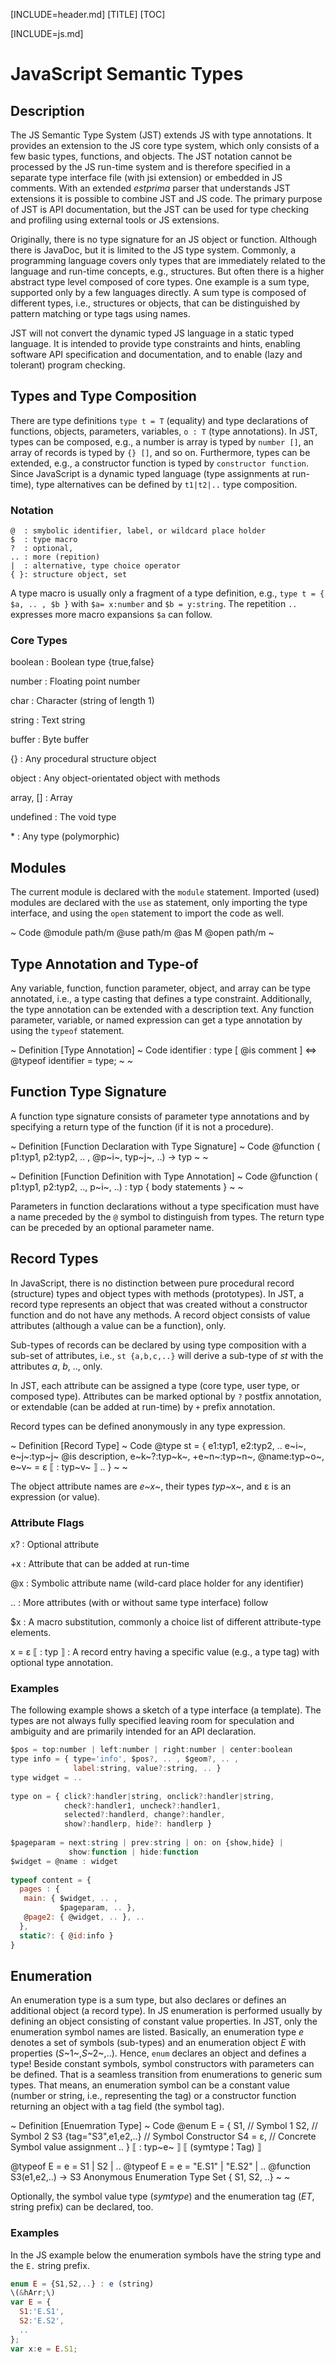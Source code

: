 [INCLUDE=header.md]
[TITLE]
[TOC]

[INCLUDE=js.md]

# JavaScript Semantic Types

## Description

The JS Semantic Type System (JST) extends JS with type annotations. It provides an extension to the JS core type system, which only consists of a few basic types, functions, and objects. The JST notation cannot be processed by the JS run-time system and is therefore specified in a separate type interface file (with jsi extension) or embedded in JS comments. With an extended *estprima* parser that understands JST extensions it is possible to combine JST and JS code. The primary purpose of JST is API documentation, but the JST can be used for type checking and profiling using external tools or JS extensions. 

Originally, there is no type signature for an JS object or function. Although there is JavaDoc, but it is limited to the JS type system. Commonly, a programming language covers only types that are immediately related to the language and run-time concepts, e.g., structures. But often there is a higher abstract type level composed of core types. One example is a sum type, supported only by a few languages directly. A sum type is composed of different types, i.e., structures or objects, that can be distinguished by pattern matching or type tags using names.

JST will not convert the dynamic typed JS language in a static typed language. It is intended to provide type constraints and hints, enabling software API specification and documentation, and to enable (lazy and tolerant) program checking.

## Types and Type Composition

There are type definitions `type t = T` (equality) and type declarations of functions, objects, parameters, variables, `o : T` (type annotations). In JST, types can be composed, e.g., a number is array is typed by `number []`, an array of records is typed by `{} []`, and so on. Furthermore, types can be extended, e.g., a constructor function is typed by `constructor function`. Since JavaScript is a dynamic typed language (type assignments at run-time), type alternatives can be defined by `t1|t2|..` type composition.

### Notation

```
@  : smybolic identifier, label, or wildcard place holder
$  : type macro
?  : optional, 
.. : more (repition)
|  : alternative, type choice operator
{ }: structure object, set
```

A type macro is usually only a fragment of a type definition, e.g., `type t = { $a, .. , $b }` with `$a= x:number` and `$b = y:string`. The repetition `..` expresses more macro expansions `$a` can follow.


### Core Types


boolean
: Boolean type {true,false}

number
: Floating point number

char
: Character (string of length 1)

string
: Text string

buffer
: Byte buffer

{}
: Any procedural structure object

object
: Any object-orientated object with methods

array, []
: Array 

undefined
: The void type

\*
: Any type (polymorphic)

## Modules

The current module is declared with the `module` statement. Imported (used) modules are declared with the `use` as statement, only importing the type interface, and using the `open` statement to import the code as well.

~ Code
@module path/m
@use path/m @as M
@open path/m
~

## Type Annotation and Type-of

Any variable, function, function parameter, object, and array can be type annotated, i.e., a type casting that defines a type constraint. Additionally, the type annotation can be extended with a description text. Any function parameter, variable, or named expression can get a type annotation by using the `typeof` statement.

~ Definition [Type Annotation]
~ Code
identifier : type [ @is comment ]
&hArr;
@typeof identifier = type; 
~
~

## Function Type Signature

A function type signature consists of parameter type annotations and by specifying a return type of the function (if it is not a procedure).

~ Definition [Function Declaration with Type Signature]
~ Code
@function ( p1:typ1, p2:typ2, .. , &commat;p~i~, typ~j~, ..) &rarr; typ
~
~

~ Definition [Function Definition with Type Annotation]
~ Code
@function ( p1:typ1, p2:typ2, .., p~i~, ..) : typ {
  body statements
}
~
~

Parameters in function declarations without a type specification must have a name preceded by the `@` symbol to distinguish from types. The return type can be preceded by an optional parameter name.


## Record Types

In JavaScript, there is no distinction between pure procedural record (structure) types and object types with methods (prototypes). In JST, a record type represents an object that was created without a constructor function and do not have any methods. A record object consists of value attributes (although a value can be a function), only. 

Sub-types of records can be declared by using type composition with a sub-set of attributes, i.e., `st {a,b,c,..}` will derive a sub-type of *st* with the attributes *a*, *b*, .., only. 

In JST, each attribute can be assigned a type (core type, user type, or composed type). Attributes can be marked optional by `?` postfix annotation, or extendable (can be added at run-time) by `+` prefix annotation.

Record types can be defined anonymously in any type expression.

~ Definition [Record Type]
~ Code
@type st = {
  e1:typ1,
  e2:typ2,
  ..
  e~i~,
  e~j~:typ~j~ @is description,
  e~k~?:typ~k~,
  +e~n~:typ~n~,
  &commat;name:typ~o~,
  e~v~ = &epsilon; &lobrk; : typ~v~ &robrk;
  .. 
}
~
~

The object attribute names are *e~x~*, their types *typ*~x~, and &epsilon; is an expression (or value).

### Attribute Flags

x?
: Optional attribute

\+x
: Attribute that can be added at run-time

@x
: Symbolic attribute name (wild-card place holder for any identifier)

..
: More attributes (with or without same type interface) follow 

&dollar;x
: A macro substitution, commonly a choice list of different attribute-type elements.

x = &epsilon; &lobrk; : typ &robrk;
: A record entry having a specific value (e.g., a type tag) with optional type annotation.

### Examples

The following example shows a sketch of a type interface (a template). The types are not always fully specified leaving room for speculation and ambiguity and are primarily intended for an API declaration.

```javascript
$pos = top:number | left:number | right:number | center:boolean
type info = { type='info', $pos?, .. , $geom?, .. ,
              label:string, value?:string, .. }
type widget = ..
 
type on = { click?:handler|string, onclick?:handler|string, 
            check?:handler1, uncheck?:handler1, 
            selected?:handlerd, change?:handler,
            show?:handlerp, hide?: handlerp }
 
$pageparam = next:string | prev:string | on: on {show,hide} | 
             show:function | hide:function
$widget = @name : widget
 
typeof content = {
  pages : { 
   main: { $widget, .. , 
           $pageparam, .. }, 
   @page2: { @widget, .. }, ..
  },
  static?: { @id:info }
}
```


## Enumeration

An enumeration type is a sum type, but also declares or defines an additional object (a record type). In JS enumeration is performed usually by defining an object consisting of constant value properties. In JST, only the enumeration symbol names are listed. Basically, an enumeration type *e* denotes a set of symbols (sub-types) and an enumeration object *E* with properties (*S*~1~,*S*~2~,..). Hence, `enum` declares an object and defines a type!
Beside constant symbols, symbol constructors with parameters can be defined. That is a seamless transition from enumerations to generic sum types. That means, an enumeration symbol can be a constant value (number or string, i.e., representing the tag) or a constructor function returning an object with a tag field (the symbol tag).

~ Definition [Enuemration Type] 
~ Code
@enum E = {
  S1,  // Symbol 1
  S2,  // Symbol 2
  S3 {tag="S3",e1,e2,..}  // Symbol Constructor
  S4 = &epsilon;,  // Concrete Symbol value assignment
  ..
} &lobrk; : typ~e~ &robrk;  &lobrk; (symtype &brvbar; Tag) &robrk;

@typeof E = e =  S1 | S2 | ..
@typeof E = e = "E.S1" | "E.S2" | ..
@function S3(e1,e2,..) &rarr; S3
Anonymous Enumeration Type Set
{ S1, S2, ..}
~
~

Optionally, the symbol value type (*symtype*) and the enumeration tag (*ET*, string prefix) can be declared, too. 


### Examples

In the JS example below the enumeration symbols have the string type and the `E.` string prefix. 

```javascript
enum E = {S1,S2,..} : e (string)
\(&hArr;\)
var E = {
  S1:'E.S1',
  S2:'E.S2',
  ..
};
var x:e = E.S1;
```

